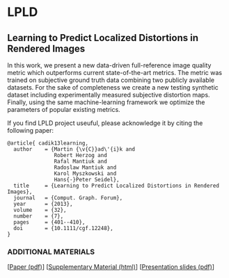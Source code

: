 # LPLD 
## Learning to Predict Localized Distortions in Rendered Images

In this work, we present a new data-driven full-reference image quality metric which outperforms current state-of-the-art metrics. The metric was trained on subjective ground truth data combining two publicly available datasets. For the sake of completeness we create a new testing synthetic dataset including experimentally measured subjective distortion maps. Finally, using the same machine-learning framework we optimize the parameters of popular existing metrics. 

If you find LPLD project useuful, please acknowledge it by citing the following paper:

```
@article{ cadik13learning, 
  author    = {Martin {\v{C}}ad\'{i}k and
               Robert Herzog and
               Rafal Mantiuk and
               Radoslaw Mantiuk and
               Karol Myszkowski and
               Hans{-}Peter Seidel},
  title     = {Learning to Predict Localized Distortions in Rendered Images},
  journal   = {Comput. Graph. Forum},
  year      = {2013},
  volume    = {32},
  number    = {7},
  pages     = {401--410},
  doi       = {10.1111/cgf.12248},
}
```

### ADDITIONAL MATERIALS
[<a href="http://resources.mpi-inf.mpg.de/hdr/metric/cadik13learning.pdf">Paper (pdf)</a>]
[<a href="http://resources.mpi-inf.mpg.de/hdr/metric/cadik13learning_supp.html">Supplementary Material (html)</a>]
[<a href="http://resources.mpi-inf.mpg.de/hdr/metric/cadik13learning_presentation.pdf">Presentation slides (pdf)</a>] 


